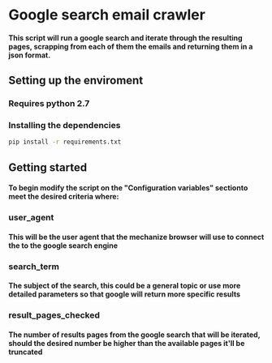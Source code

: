 # Google search email crawler

#### This script will run a google search and iterate through the resulting pages, scrapping from each of them the emails and returning them in a json format.

## Setting up the enviroment
### Requires python 2.7

### Installing the dependencies
```sh
pip install -r requirements.txt
```

## Getting started
#### To begin modify the script on the "Configuration variables" sectionto meet the desired criteria where:

### user_agent
#### This will be the user agent that the mechanize browser will use to connect the to the google search engine

### search_term
#### The subject of the search, this could be a general topic or use more detailed parameters so that google will return more specific results

### result_pages_checked
#### The number of results pages from the google search that will be iterated, should the desired number be higher than the available pages it'll be truncated

